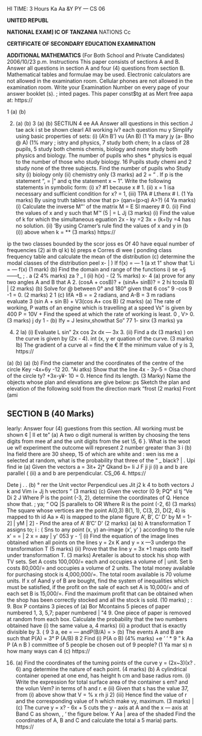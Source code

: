 HI
TIME: 3 Hours
Ka Aa &Y PY —
CS 06

**UNITED REPUBL**

**NATIONAL EXAM] IC OF TANZANIA**
NATIONS Cc

**CERTIFICATE OF SECONDARY EDUCATION EXAMINATION**

**ADDITIONAL MATHEMATICS**
(For Both School and Private Candidates)
2006/10/23 p.m.
Instructions
This paper consists of sections A and B.
Answer all questions in section A and four (4) questions from section B.
Mathematical tables and formulae may be used.
Electronic calculators are not allowed in the examination room.
Cellular phones are not allowed in the examination room.
Write your Examination Number on every page of your answer booklet (s).
; inted pages.
This paper const$tg at as Mert free aapa at:
https://

1 (a)
(b)

2. (a)
(b)
3 (a)
(b)
SECTIUN 4 ee AA
Answer alll questions in this section
J tae ack i st be shown clearl
All working iv? each question mu y
Simplify using basic properties of sets:
(i) (A‘n B’) vu (An B) (1 Ya mary jy (a- Bho @ A) (1% mary
; istry and physics, 7 study both chem;
In a class of 28 pupils, 5 study both chemis chemis,
biology and none study both physics and biology. The number of pupils who shes *
physics is equal to the number of those who study biology. 16 Pupils study chemi and 2 study none of the three subjects. Find the number of pupils who Study sity
(i) biology only
(ii) chemistry only (3 marks)
ad 2 = ” .
If p is the statement “, = |” and q the statement x ~ 1”. Write the following statements in symbolic form:
(i) x? #1 because x # 1. 
(ii) x = 1 isa necessary and sufficient condition for x? = 1,
(iii) TPA # Lthenx # I. (1 Ya marks)
By using truth tables show that p> (qan=(p>q) A>?) (4 Ya marks)
(i) Calculate the inverse M"' of the matrix M = E SI maerey # 0. 
(ii) Find the values of x and y such that M™ (5 | = L Jj (3 marks)
(i) Find the value of k for which the simultaneous eguation
2x - ky =2
3x + (k+l)y =4
has no solution.
(ii) ‘By using Cramer’s rule find the values of x and y in (b (i)) above when k = **
(3 marks)
https://

ip the two classes bounded by the scor joss es Of 40 have equal number of frequencies
(2) ai th ql k)
b) preps e Corres di wee
( ponding class frequency table and calculate the mean of the distribution
(c) determine the modal classes of the distribution peel x- |
) If f(x) = — 1
(a xt 1" show that ‘Li = — f(x) (1 mark)
(b) Find the domain and range of the functions i) se =§ ——t_
; . a (2 4% marks)
za ? _ l
(ii) h(x) - (2 % marks)
x- 4
(a) prove for any two angles A and B that
   A 2. 
(cosA + cosB)? + (sinA+ sinB)? = 2 hi tcosla B) | (2 marks)
(b) Solve for @ between 0° and 180° given that 6 cos” 9 -cos 9 -1 = 0. (2 marks)
2 1
(c) IifA +B = = 2 radians, and A-B = 3 m radians evaluate
3
(sin A + sin B) + V3(cos A+ cos B) (2 marks)
(a) The rate of working, P watts of an engine which is travelling at a speed Vs" is given by
400
P = 10V +
Find the speed at which the rate of working is least.
0 , V> 0. 
(3 marks)
j dy 1 -
(b) Ify = J lesinx,showthat So” 77 1- sinx (3 marks)
ya

4. 2
la) (i) Evaluate L sin” 2x cos 2x dx
— 3x 3. 
(ii) Find a dx (3 marks)
) on the curve is given by (2x - 4).
int (x, y er quation of the curve. (3 marks)
Ib) The gradient of a curve al = find the €
If the minimum value of y is 3,
https://

(a)
(b)
(a)
(b)
Find the ciameter and the coordinates of the centre of the circle
Key -4x+6y -12 20. "Ai atks)
Show that the line 4x - 3y-5 = Oisa chord of the circle ty? +3x-y¥- 10 = 0. Hence find its length.
(3 Marky)
Name the objects whose plan and elevations are give below:
ps
Sketch the plan and elevation of the following sold from the direction mark “frost
(2 marks)
Front
(ami

## SECTION B (40 Marks)
learly:
Answer four (4) guestions from this section. All working must be shown ¢ |
II
et te”
(a) A two o digit numeral is written by choosing the tens digits from mee af and the unit digits from the set \5, 6 }. What is the woot ue wl!
experiment the outcome will represent 2 number greater than 3 i
(b) Ina field there are 30 sheep, 15 of which are white and : wen iss me a selected at random, what is the probability that three of the “
_ black? |
. Upi find ie
(a) Given the vectors a = 3it+ 2j* Qkand b= li J F
ji ji
(i) a and b are parallel (
(ii) a and b are perpendicular.
CS_06 4. 
https://

Dete j . .
(b) ° rer the Unit vector Perpendicul ues Jit j2 k 4 to both vectors
J k and Vim i+ Jj h vectors
” (3 marks)
(c) Given the vector (0 9;
PQ° sl tj “Ve Di
2 J Where P is the point (-3, 2), determine the coordinates of Q. Hence show that. ; ya;
“
OQ |S parallels to OR Where R is the point (-2, 6)
(3 marks)
The square whose vertices are the point A(0,3) B(1, 1), C(3, 2), D(2, 4) is mapped to th id Aa » 4) is mapped to the plane figure A’, B’, C’ D' by M = 1-2] |
yM | 2] - Pind the area of A’ B’C’ D' (2 marks)
(a)
b) A transformation T assigns to; i :
( Sns to any point (x, y) an-image (x’, y' ) according to the rule x’ = = | 2 x = aay |
y' 053 y - ‘|
(i) Find the equation of the image lines obtained when all points on the lines y = 2x
K and y = x —3 undergo the transformation T (5 marks)
(ii) Prove that the line y = 3x +1 maps onto itself under transformation T.
(3 marks)
Aretailer is about to stock his shop with TV sets. Set A costs 100,000/= each and occupies a volume of | unit. Set b costs 80,000/= and occupies a volume of 2 units. The total money available for purchasing stock is 4,000,000/=. The total room available is 70 volume units. If x of
Aand y of B are bought, find the system of inequalities which must be satisfied, if the profit on the sale of each set A is 10,000/= and of each set B is 15,000/=. Find the maximum profit that can be obtained when the shop has been correctly stocked and all the stock is sold.
(10 marks)
; : 9. Box P contains 3 pieces of
(a) Bor Mcontains 5 pieces of paper numbered 1, 3, 5,7;
paper numbered | "4 9. One piece of paper is removed at random from each box.
Calculate the probability that the two numbers obtained have
(i) the same value a, 4 marks)
(ii) a product that is exactly divisible by 3. (
9 3
a, ee = — andP(B/A) = >
(b) The events A and B are such that P(A) = 3° P (A/B) 8 2
Find
(i) P(A o B) (4% marks)
+e ’ ’ * 9 ” k
Aa P (A n B ) committee of 5 people be chosen out of 9 people? (1 Ya mar s)
n how many ways can 4
(c)
https://

>

16. (a) Find the coordinates of the tuming points of the curve y = (2x~3)(x? . 6) ang determine the nature of each point. (4 marks)
(b) A cylindrical container opened at one end, has height h cm and base radius rom.
(i) Write the expression for total surface area of the container s em? and the volun
Vem? in terms of h and r. e
(ii) Given that s has the value 37, from (i) above show that V = % x rh ji 2)
(iii) Hence find the value of r and the corresponding value of h which make vy,
maximum. (3 marks) |
(c) The curve y = x? - 6x + 5 cuts the y - axis at A and the x — axis at Band C as shown,
, ‘
the figure below.
Y
Aa | area of the shaded
Find the coordinates of A, B and C and calculate the total a 5 maria)
parts.
https://